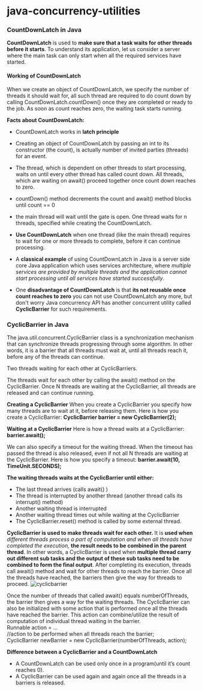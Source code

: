# java-concurrency-utilities

### CountDownLatch in Java
**CountDownLatch** is used to **make sure that a task waits for other threads before it starts**. To understand its application, let us consider a server where the main task can only start when all the required services have started.

#### Working of CountDownLatch
When we create an object of CountDownLatch, we specify the number of threads it should wait for, all such thread are required to do count down by calling CountDownLatch.countDown() once they are completed or ready to the job. As soon as count reaches zero, the waiting task starts running.

**Facts about CountDownLatch:**
- CountDownLatch works in **latch principle**
- Creating an object of CountDownLatch by passing an int to its constructor (the count), is actually number of invited parties (threads) for an event.
- The thread, which is dependent on other threads to start processing, waits on until every other thread has called count down. All threads, which are waiting on await() proceed together once count down reaches to zero.
- countDown() method decrements the count and await() method blocks until count == 0

- the main thread will wait until the gate is open. One thread waits for n threads, specified while creating the CountDownLatch.
- **Use CountDownLatch** when one thread (like the main thread) requires to wait for one or more threads to complete, before it can continue processing.
- A **classical example** of using CountDownLatch in Java is a server side core Java application which uses services architecture, where *multiple services are provided by multiple threads and the application cannot start processing until all services have started successfully*.
- One **disadvantage of CountDownLatch** is that **its not reusable once count reaches to zero** you can not use CountDownLatch any more, but don't worry Java concurrency API has another concurrent utility called **CyclicBarrier** for such requirements.

### CyclicBarrier in Java
The java.util.concurrent.CyclicBarrier class is a synchronization mechanism that can synchronize threads progressing through some algorithm. In other words, it is a barrier that all threads must wait at, until all threads reach it, before any of the threads can continue. 


Two threads waiting for each other at CyclicBarriers.

The threads wait for each other by calling the await() method on the CyclicBarrier. Once N threads are waiting at the CyclicBarrier, all threads are released and can continue running.

**Creating a CyclicBarrier** When you create a CyclicBarrier you specify how many threads are to wait at it, before releasing them. Here is how you create a CyclicBarrier:
**CyclicBarrier barrier = new CyclicBarrier(2);**

**Waiting at a CyclicBarrier**
Here is how a thread waits at a CyclicBarrier:
**barrier.await();**

We can also specify a timeout for the waiting thread. When the timeout has passed the thread is also released, even if not all N threads are waiting at the CyclicBarrier. Here is how you specify a timeout:
**barrier.await(10, TimeUnit.SECONDS);**

**The waiting threads waits at the CyclicBarrier until either:**
- The last thread arrives (calls await() )
- The thread is interrupted by another thread (another thread calls its interrupt() method)
- Another waiting thread is interrupted
- Another waiting thread times out while waiting at the CyclicBarrier
- The CyclicBarrier.reset() method is called by some external thread.

**CyclicBarrier is used to make threads wait for each other.** It is **used when** *different threads process a part of computation and when all threads have completed the execution,* **the result needs to be combined in the parent thread**. In other words, a CyclicBarrier is used when **multiple thread carry out different sub tasks and the output of these sub tasks need to be combined to form the final output**. After completing its execution, threads call await() method and wait for other threads to reach the barrier. Once all the threads have reached, the barriers then give the way for threads to proceed.
![cyclicbarrier](https://user-images.githubusercontent.com/36996525/46131166-9bb45f00-c258-11e8-89de-0e98d4e07c16.png)

Once the number of threads that called await() equals numberOfThreads, the barrier then gives a way for the waiting threads. The CyclicBarrier can also be initialized with some action that is performed once all the threads have reached the barrier. This action can combine/utilize the result of computation of individual thread waiting in the barrier.
 <br /> Runnable action = ... 
 <br /> //action to be performed when all threads reach the barrier;
 <br /> CyclicBarrier newBarrier = new CyclicBarrier(numberOfThreads, action);

**Difference between a CyclicBarrier and a CountDownLatch**
- A CountDownLatch can be used only once in a program(until it’s count reaches 0).
- A CyclicBarrier can be used again and again once all the threads in a barriers is released.
